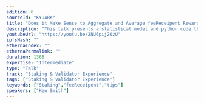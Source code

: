 ```yaml
---
edition: 6
sourceId: "KYUARK"
title: "Does it Make Sense to Aggregate and Average feeReceipent Rewards Using a Smoothing Pool?"
description: "This talk presents a statistical model and python code that can be used to model feeRecipient tips using a set of binomial, Gaussian, and Bayesian modeling techniques. We will explore if the ideal of pooling these fees, similar to how POW miners have been pooling their hash power,  makes sense for Ethereum validators.  We will present the results of modeling one such feeReceipent pooling contract to determine if such a model adds value to other validating Ethereum Node operators."
youtubeUrl: "https://youtu.be/2NU6pij2OzU"
ipfsHash: ""
ethernaIndex: ""
ethernaPermalink: ""
duration: 1368
expertise: "Intermediate"
type: "Talk"
track: "Staking & Validator Experience"
tags: ["Staking & Validator Experience"]
keywords: ["Staking","feeReceipent","tips"]
speakers: ["Ken Smith"]
---
```

